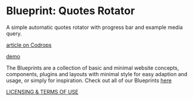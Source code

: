 Blueprint: Quotes Rotator
=========

A simple automatic quotes rotator with progress bar and example media query.

[article on Codrops](http://tympanus.net/codrops/?p=14591)

[demo](http://tympanus.net/Blueprints/QuotesRotator/)

The Blueprints are a collection of basic and minimal website concepts, components, plugins and layouts with minimal style for easy adaption and usage, or simply for inspiration.
Check out all of our Blueprints [here](http://tympanus.net/codrops/category/blueprints/)

[LICENSING & TERMS OF USE](http://tympanus.net/codrops/licensing/)